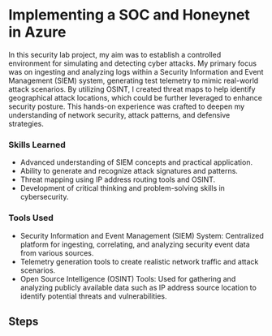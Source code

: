 # Implementing a SOC and Honeynet in Azure

In this security lab project, my aim was to establish a controlled environment for simulating and detecting cyber attacks. My primary focus was on ingesting and analyzing logs within a Security Information and Event Management (SIEM) system, generating test telemetry to mimic real-world attack scenarios. By utilizing OSINT, I created threat maps to help identify geographical attack locations, which could be further leveraged to enhance security posture. This hands-on experience was crafted to deepen my understanding of network security, attack patterns, and defensive strategies.
### Skills Learned

- Advanced understanding of SIEM concepts and practical application.
- Ability to generate and recognize attack signatures and patterns.
- Threat mapping using IP address routing tools and OSINT.
- Development of critical thinking and problem-solving skills in cybersecurity.

### Tools Used

- Security Information and Event Management (SIEM) System: Centralized platform for ingesting, correlating, and analyzing security event data from various sources.
- Telemetry generation tools to create realistic network traffic and attack scenarios.
- Open Source Intelligence (OSINT) Tools: Used for gathering and analyzing publicly available data such as IP address source location to identify potential threats and vulnerabilities.

## Steps
